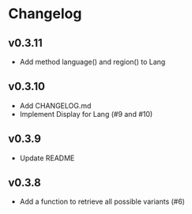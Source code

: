 Changelog
=========

## v0.3.11

- Add method language() and region() to Lang

## v0.3.10

- Add CHANGELOG.md
- Implement Display for Lang (#9 and #10)

## v0.3.9

- Update README

## v0.3.8

- Add a function to retrieve all possible variants (#6)
